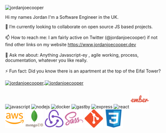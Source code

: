 <p align="left"> <img src="https://komarev.com/ghpvc/?username=jordanjoecooper" alt="jordanjoecooper" /> </p>
Hi my names Jordan I'm a Software Engineer in the UK.

👯 I’m currently looking to collaborate on open source JS based projects.
<br /><br />
📫 How to reach me: I am fairly active on Twitter (@jordanjoecooper) if not find other links on my website https://www.jordanjoecooper.dev
<br />
<br />
💬 Ask me about: Anything Javascript-ey , agile working, process, documentation, whatever you like really.
<br />
<br />
⚡ Fun fact: Did you know there is an apartment at the top of the Eifal Tower?

<a href="https://github.com/anuraghazra/github-readme-stats">
  <img align="center" src="https://github-readme-stats.vercel.app/api?username=jordanjoecooper&show_icons=true&theme=radical" alt="jordanjoecooper" />
</a>
<a href="https://github.com/anuraghazra/convoychat">
  <img align="center" src="https://github-readme-stats.vercel.app/api/top-langs/?username=jordanjoecooper&theme=radical" alt="jordanjoecooper" />
</a>
<p>
<img src="https://devicons.github.io/devicon/devicon.git/icons/javascript/javascript-original.svg" alt="javascript" width="60" height="60"/>
<img src="https://devicons.github.io/devicon/devicon.git/icons/nodejs/nodejs-original-wordmark.svg" alt="nodejs" width="60" height="60"/>
<img src="https://devicons.github.io/devicon/devicon.git/icons/docker/docker-original-wordmark.svg" alt="docker" width="60" height="60"/>
<img src="https://www.vectorlogo.zone/logos/gatsbyjs/gatsbyjs-icon.svg" alt="gastby" width="60" height="60"/>
<img src="https://devicons.github.io/devicon/devicon.git/icons/express/express-original-wordmark.svg" alt="express" width="60" height="60"/>
<img src="https://devicons.github.io/devicon/devicon.git/icons/react/react-original-wordmark.svg" alt="react" width="60" height="60"/>
<img src="https://github.com/devicons/devicon/blob/master/icons/ember/ember-original-wordmark.svg" alt="emberjs" width="60" height="60"/>
<img src="https://github.com/devicons/devicon/blob/master/icons/amazonwebservices/amazonwebservices-plain-wordmark.svg" alt="aws" width="60" height="60"/>
<img src="https://github.com/devicons/devicon/blob/master/icons/mongodb/mongodb-original-wordmark.svg" alt="mongodb" width="60" height="60"/> 
<img src="https://github.com/devicons/devicon/blob/master/icons/redux/redux-original.svg" alt="redux" width="60" height="60"/> 
<img src="https://github.com/devicons/devicon/blob/master/icons/sass/sass-original.svg" alt="sass" width="60" height="60"/> 
<img src="https://github.com/devicons/devicon/blob/master/icons/git/git-original.svg" alt="git" width="60" height="60"/> 
<img src="https://github.com/devicons/devicon/blob/master/icons/css3/css3-original.svg" alt="css3" width="60" height="60"/> 
</p>
